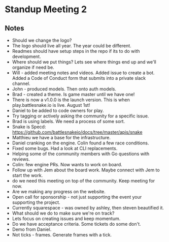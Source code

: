 Standup Meeting 2
===

Notes
---

- Should we change the logo?
- The logo should live all year.  The year could be different.
- Readmes should have setup steps in the repo if its to do with development.
- Where should we put things?  Lets see where things end up and we'll organize if need be.
- Will - added meeting notes and videos.  Added issue to create a bot.  Added a Code of Conduct form that submits into a private slack channel.
- John - produced models.   Then onto auth models.
- Brad - created a theme.  Is game master until we have one!
- There is now a v1.0.0 is the launch version.  This is when play.battlesnake.io is live.  August 1st!
- Daniel to be added to code owners for play.
- Try tagging or actively asking the community for a specific issue.
- Brad is using labels.   We need a process of some sort.
- Snake is Specd: https://github.com/battlesnakeio/docs/tree/master/apis/snake
- Matthieu we have a base for the infrastructure.  
- Daniel cranking on the engine.  Colin found a few race conditions.
- Fixed some bugs.  Had a look at CLI replacements.
- Helping some of the community members with Go questions with reviews.  
- Colin: few engine PRs.  Now wants to work on board.
- Follow up with Jem about the board work.  Maybe connect with Jem to start the work.
- do we need this meeting on top of the community.  Keep meeting for now.
- Are we making any progress on the website.  
- Open call for sponsorship - not just supporting the event your supporting the project.
- Currently squarespace - was owned by ashley, then steven beautified it.  
- What should we do to make sure we're on track?
- Lets focus on creating issues and keep momentum.
- Do we have acceptance criteria.  Some tickets do some don't.
- Demo from Daniel.
- Not ticks - frames.  Generate frames with a tick.
